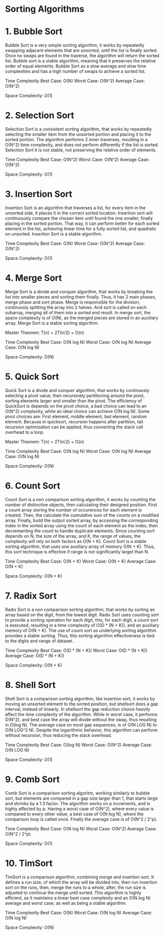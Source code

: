 # Sorting Algorithms

# 1. Bubble Sort
  Bubble Sort is a very simple sorting algorithm, it works by repeatedly swapping adjacent elements that are unsorted, until the list is finally sorted. Once no swaps are found in the traverse, the algorithm will return the sorted list. Bubble sort is a stable algorithm, meaning that it preserves the relative order of equal elements. Bubble Sort as a slow average and slow time complexities and has a high number of swaps to achieve a sorted list.
  
  Time Complexity 
    Best Case: O(N) 
    Worst Case: O(N^2) 
    Average Case: O(N^2)
  
  Space Complexity: O(1)

# 2. Selection Sort
  Selection Sort is a consistent sorting algorithm, that works by repeatedly selecting the smaller item from the unsorted portion and placing it to the sorted portion.
The algorithm performs 2 inner traverses, resulting in a O(N^2) time complexity, and does not perform differently if the list is sorted. Selection Sort it is not stable, not preserving the relative order of elements.
  
  Time Complexity 
    Best Case: O(N^2) 
    Worst Case: O(N^2) 
    Average Case: O(N^2)
  
  Space Complexity: O(1)

  
# 3. Insertion Sort
  Insertion Sort is an algorithm that traverses a list, for every item in the unsorted side, it places it in the correct sorted location. Insertion sort will continuously compare the chosen item until found the one smaller, finally placing in the sorted portion. That way, it can perform better for each sorted element in the list, achieving linear time for a fully sorted list, and quadratic on unsorted. Insertion Sort is a stable algorithm.
  
  Time Complexity 
    Best Case: O(N) 
    Worst Case: O(N^2) 
    Average Case: O(N^2)
  
  Space Complexity: O(1)

# 4. Merge Sort
  Merge Sort is a divide and conquer algorithm, that works by breaking the list into smaller pieces and sorting them finally. Thus, it has 2 main phases, merge phase and sort phase. Merge is responsible for the division, continuosly splitting the array into 2 halves. And sort is called on each subarray, merging all of them into a sorted end result. In merge sort, the space complexity is of O(N), as the merged pieces are stored in an auxiliary array. Merge Sort is a stable sorting algorithm.
  
  Master Theorem: T(n) = 2T(n/2) + O(n)
  
  Time Complexity 
    Best Case: O(N log N) 
    Worst Case: O(N log N) 
    Average Case: O(N log N) 
  
  Space Complexity: O(N)

# 5. Quick Sort
  Quick Sort is a divide and conquer algorithm, that works by continuosly selecting a pivot value, then recursively partitioning around the pivot, sorting elements larger and smaller than the pivot. The efficiency of QuickSort is depends on the pivot choice, a bad choice can lead to an O(N^2) complexity, while an ideal choice can achieve O(N log N). Some pivot choices are: First element, middle element, last element, random element. 
  Because in quicksort, recursion happens after partition, tail recursion optimization can be applied, thus converting the stack call overhead to a loop.
  
  Master Theorem: T(n) = 2T(n/2) + O(n)
  
  Time Complexity 
    Best Case: O(N log N) 
    Worst Case: O(N log N) 
    Average Case: O(N log N) 
  
  Space Complexity: O(N)

# 6. Count Sort
  Count Sort is a non comparison sorting algorithm, it works by counting the number of distinctive objects, then calculating their designed position. First a count array storing the number of occurences for each element is created. Then, the calculate the cumulative sum of the counts on a modified array. Finally, build the output sorted array, by accessing the corresponding index in the sorted array using the count of each element as the index, then decrementing the count to handle duplicate elements. Since counting sort depends on N, the size of the array, and K, the range of values, the complexity will rely on both factors as O(N + K). Count Sort is a stable sorting algorithm, that uses one auxiliary array of memory O(N + K). Thus, this sort technique is effective if range is not significantly larget than N.
    
  Time Complexity 
    Best Case: O(N + K) 
    Worst Case: O(N + K) 
    Average Case: O(N + K) 
  
  Space Complexity: O(N + K)

# 7. Radix Sort
  Radix Sort is a non comparison sorting algorithm, that works by sorting an array based on the digit, from the lowest digit. Radix Sort uses counting sort to provide a sorting operation for each digit, this, for each digit, a count sort is executed, resulting in a time complexity of O(D * (N + K)), and an auxiliary memory of O(N + K). The use of count sort as underlying sorting algorithm provides a stable sorting. Thus, this sorting algorithm effectiveness is tied to the digits and range of dataset.
    
  Time Complexity 
    Best Case: O(D * (N + K))
    Worst Case: O(D * (N + K))
    Average Case: O(D * (N + K))
  
  Space Complexity: O(N + K)

# 8. Shell Sort
  Shell Sort is a comparison sorting algorithm, like insertion sort, it works by moving an unsorted element to the sorted position, but shellsort does a gap interval, instead of linearly. In shellsort the gap reduction choice heavily affect the time complexity of the algorithm. While in worst case, it performs O(N^2), and best case the array will divide without the swap, thus resulting in O(log N). The average case on most gap sequences, is of O(N LOG N) to O(N LOG^2 N). Despite the logarithmic behavior, this algorithm can perform without recursion, thus reducing the stack overhead.
    
  Time Complexity 
    Best Case: O(log N)
    Worst Case: O(N^2)
    Average Case: O(N LOG N)
  
  Space Complexity: O(1)

# 9. Comb Sort
  Comb Sort is a comparison sorting algoritm, working similarly to bubble sort, but elements are compared in a gap size larger than 1, that starts large and shrinks by a 1.3 factor. The algorithm works on p increments, and is highly affected by p. Having a worst case of O(N^2), where every value is compared to every other value, a best case of O(N log N), where the comparison loop is called once. Finally the average case is of O(N^2 / 2^p).

  Time Complexity 
    Best Case: O(N log N)
    Worst Case: O(N^2)
    Average Case: O(N^2 / 2^p)
  
  Space Complexity: O(1)

# 10. TimSort
  TimSort is a comparison algorithm, combining merge and insertion sort. It defines a run size, of which the array will be divided into, then run insertion sort on the runs, then, merge the runs to a whole, after, the run size is adjusted to continue the merge until sorted. This algorithm is highly efficient, as it maintains a linear best case complexity and an O(N log N) average and worst case, as well as being a stable algorithm.

  Time Complexity 
    Best Case: O(N)
    Worst Case: O(N log N)
    Average Case: O(N log N)
  
  Space Complexity: O(N)
